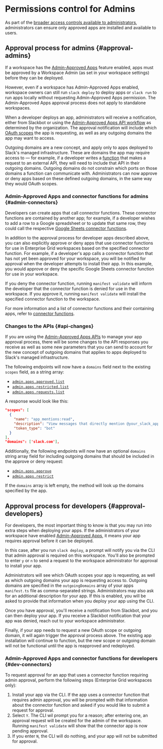 # Permissions control for Admins

As part of the [broader access controls available to administrators](https://slack.com/help/categories/200122103-Workspace-administration#workspace-settings-permissions), administrators can ensure only approved apps are installed and available to users.

## Approval process for admins {#approval-admins}

If a workspace has the [Admin-Approved Apps](https://slack.com/help/articles/222386767-Manage-app-installation-settings-for-your-workspace) feature enabled, apps must be approved by a Workspace Admin (as set in your workspace settings) before they can be deployed.

However, even if a workspace has Admin-Approved Apps enabled, workspace owners can still run `slack deploy` to deploy apps or `slack run` to run apps locally without requesting Admin-Approved Apps permission. The Admin-Approved Apps approval process does not apply to standalone workspaces.

When a developer deploys an app, administrators will receive a notification, either from Slackbot or using the [Admin-Approved Apps API workflow](/admins/approvals?generation=future) as determined by the organization. The approval notification will include which [OAuth scopes](/tutorials/understanding-oauth-scopes-bot) the app is requesting, as well as any outgoing domains the app may want to access.

Outgoing domains are a new concept, and apply only to apps deployed to Slack's managed infrastructure. These are domains the app may require access to &mdash; for example, if a developer writes a [function](/automation/functions) that makes a request to an external API, they will need to include that API in their outgoing domains. Outgoing domains do not constrain which ports on those domains a function can communicate with. Administrators can now approve or deny apps based on these defined outgoing domains, in the same way they would OAuth scopes.

### Admin-Approved Apps and connector functions for admins {#admin-connectors}

Developers can create apps that call connector functions. These connector functions are contained by another app; for example, if a developer wishes to add a row to a Google spreadsheet or to update that same row, they could call the respective [Google Sheets connector functions](/automation/connectors#google_sheets).

In addition to the approval process for developer apps described above, you can also explicitly approve or deny apps that use connector functions for use in Enterprise Grid workspaces based on the specified connector function. For example, if a developer's app calls a connector function that has not yet been approved for your workspace, you will be notified for approval when the developer attempts to install their app. In this example, you would approve or deny the specific Google Sheets connector function for use in your workspace.

If you deny the connector function, running `manifest validate` will inform the developer that the connector function is denied for use in the workspace. If you approve it, running `manifest validate` will install the specified connector function to the workspace.

For more information and a list of connector functions and their containing apps, refer to [connector functions](/automation/connectors).

### Changes to the APIs {#api-changes}

If you are using the [Admin-Approved Apps APIs](/admins/approvals?generation=future) to manage your app approval process, there will be some changes to the API responses you receive as well as some new parameters that you can send to account for the new concept of outgoing domains that applies to apps deployed to Slack's managed infrastructure.

The following endpoints will now have a `domains` field next to the existing `scopes` field, as a string array:

* [`admin.apps.approved.list`](/methods/admin.apps.approved.list?generation=future)
* [`admin.apps.restricted.list`](/methods/admin.apps.restricted.list?generation=future)
* [`admin.apps.requests.list`](/methods/admin.apps.requests.list?generation=future)

A response would look like this:

```json
"scopes": [
  {
    "name": "app_mentions:read",
    "description": "View messages that directly mention @your_slack_app in conversations that the app is in",
    "token_type": "bot"
  }
],
"domains": ['slack.com'],
```

Additionally, the following endpoints will now have an optional `domains` string array field for including outgoing domains that should be included in the approve or deny request:

* [`admin.apps.approve`](/methods/admin.apps.approve?generation=future)
* [`admin.apps.restrict`](/methods/admin.apps.approve?generation=future)

If the `domains` array is left empty, the method will look up the domains specified by the app.

## Approval process for developers {#approval-developers}

For developers, the most important thing to know is that you may run into extra steps when deploying your apps. If the administrators of your workspace have enabled [Admin-Approved Apps](https://slack.com/help/articles/222386767-Manage-app-installation-settings-for-your-workspace), it means your app requires approval before it can be deployed.

In this case, after you run `slack deploy`, a prompt will notify you via the CLI that admin approval is required on this workspace. You'll also be prompted to enter `y` or `n` to send a request to the workspace administrator for approval to install your app.

Administrators will see which OAuth scopes your app is requesting, as well as which outgoing domains your app is requesting access to. Outgoing domains are specified in the `outgoingDomains` array of your apps `manifest.ts` file as comma-separated strings. Administrators may also ask for an additional description for your app. If this is enabled, you will be asked to provide that information when you deploy your app using the CLI.

Once you have approval, you'll receive a notification from Slackbot, and you can then deploy your app. If you receive a Slackbot notification that your app was denied, reach out to your workspace administrator.

Finally, if your app needs to request a new OAuth scope or outgoing domain, it will again trigger the approval process above. The existing app installation will continue to function, but the new scope or outgoing domain will not be functional until the app is reapproved and redeployed.

### Admin-Approved Apps and connector functions for developers {#dev-connectors}

To request approval for an app that uses a connector function requiring admin approval, perform the following steps (Enterprise Grid workspaces only):

1. Install your app via the CLI. If the app uses a connector function that requires admin approval, you will be prompted with that information about the connector function and asked if you would like to submit a request for approval.
1. Select `Y`. The CLI wil prompt you for a reason; after entering one, an approval request will be created for the admin of the workspace. Running `manifest validate` will show that the connector app is now pending approval.
1. If you enter `N`, the CLI will do nothing, and your app will not be submitted for approval.